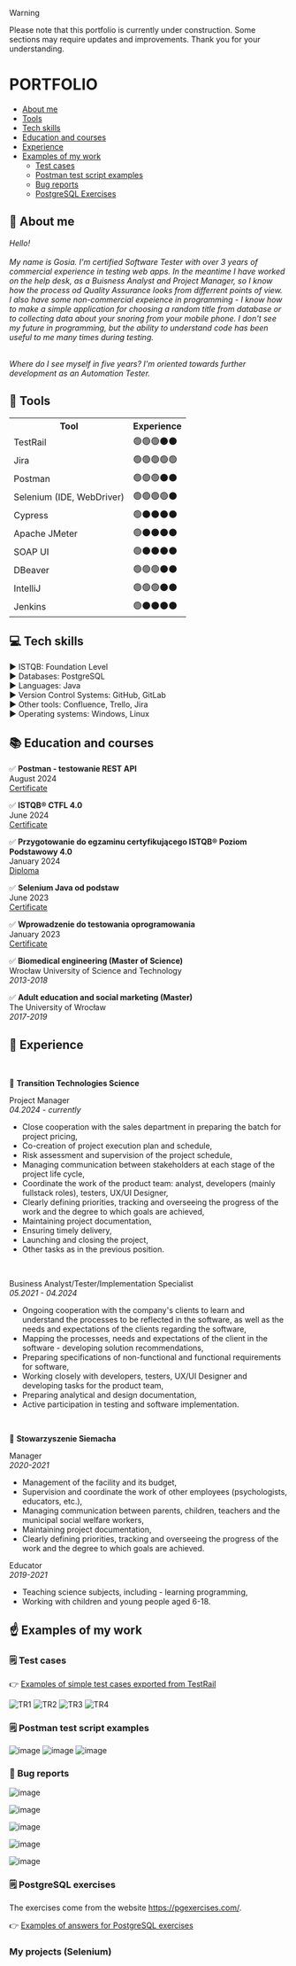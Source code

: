 >[!WARNING]
>Please note that this portfolio is currently under construction. Some sections may require updates and improvements. Thank you for your understanding.

# PORTFOLIO

* [About me](#aboutme)
* [Tools](#tools)
* [Tech skills](#techskills)
* [Education and courses](#edu)
* [Experience](#exp)
* [Examples of my work](#examples)
    * [Test cases](#TC)
    * [Postman test script examples](#postman)
    * [Bug reports](#bugs)
    * [PostgreSQL Exercises](#SQL) 


## <a name="aboutme">:information_desk_person: About me</a>
<i>Hello! <br><br>
My name is Gosia. I'm certified Software Tester with over 3 years of commercial experience in testing web apps. In the meantime I have worked on the help desk, as a Buisness Analyst and Project Manager, so I know how the process od Quality Assurance looks from differrent points of view. <br> 
I also have some non-commercial expeience in programming - I know how to make a simple application for choosing a random title from database or to collecting data about your snoring from your mobile phone. I don't see my future in programming, but the ability to understand code has been useful to me many times during testing. <br><br>

Where do I see myself in five years? I'm oriented towards further development as an Automation Tester. </i> 

## <a name="tools">:wrench: Tools</a>

<table style="width:100%">
<th>Tool</th>
    <th>Experience</th>
<tr><td>TestRail</td> <td>🟢🟢🟢⚫⚫</td> </tr>
<tr> <td>Jira </td> <td>🟢🟢🟢🟢🟢</td> </tr>
<tr><td>Postman</td> <td> 🟢🟢🟢⚫⚫</td></tr>
<tr> <td>Selenium (IDE, WebDriver)</td><td>🟢🟢🟢🟢⚫</td></tr>
<tr><td>Cypress</td><td> 🟢⚫⚫⚫⚫</td></tr>
<tr><td>Apache JMeter </td><td>           🟢⚫⚫⚫⚫</td></tr>
<tr><td>SOAP UI</td><td>🟢⚫⚫⚫⚫</td></tr>
<tr><td>DBeaver </td><td>🟢🟢🟢⚫⚫</td></tr>
<tr><td>IntelliJ </td><td>🟢🟢🟢⚫⚫</td></tr>
<tr><td>Jenkins </td><td>🟢⚫⚫⚫⚫</td></tr>



</table>
  
## <a name="techskills"> 💻 Tech skills </a>

▶️ ISTQB: Foundation Level <br>
▶️ Databases: PostgreSQL <br>
▶️ Languages: Java <br>
▶️ Version Control Systems: GitHub, GitLab <br> 
▶️ Other tools: Confluence, Trello, Jira <br>
▶️ Operating systems: Windows, Linux <br>

## <a name="edu"> 📚 Education and courses </a> 


:white_check_mark: <b>Postman - testowanie REST API</b> <br>
August 2024 <br> 
[Certificate](https://www.udemy.com/certificate/UC-6d929f2a-043d-44fc-86bd-9f365a8908ae/) 

:white_check_mark: <b> ISTQB® CTFL 4.0 <br> </b>
June 2024 <br>
[Certificate](https://drive.google.com/file/d/1_lArf6GXL9UOWppASxnNukG5dXj4npah/view?usp=drive_link)

:white_check_mark: <b>Przygotowanie do egzaminu certyfikującego ISTQB® Poziom Podstawowy 4.0 <br> </b>
January 2024 <br>
[Diploma](https://drive.google.com/file/d/1jyelNoqEE0FYjKJ2wWvEy0MopHs_cKTX/view?usp=sharing) 

:white_check_mark: <b>Selenium Java od podstaw </b> <br>
June 2023 <br> 
[Certificate](https://www.udemy.com/certificate/UC-76673d6c-d62a-43e8-8add-14011aa92721/) 


:white_check_mark: <b>Wprowadzenie do testowania oprogramowania</b> <br>
January 2023 <br>
[Certificate](https://navoica.pl/certificates/5a84783b589a4e14895476b190d8b845) 


:white_check_mark: <b>Biomedical engineering (Master of Science) </b> <br>
Wrocław University of Science and Technology <br>
<i>2013-2018</i> <br>

:white_check_mark: <b> Adult education and social marketing (Master) </b> <br>
The University of Wrocław   
<i>2017-2019</i>
  
## <a name="exp"> 👷 Experience </a> 
<br>

🏢 <b> Transition Technologies Science </b> <br>

Project Manager <br>
<i>04.2024 - currently </i> <br>
-	Close cooperation with the sales department in preparing the batch for project pricing,
-	Co-creation of project execution plan and schedule,
-	Risk assessment and supervision of the project schedule,
-	Managing communication between stakeholders at each stage of the project life cycle,
-	Coordinate the work of the product team: analyst, developers (mainly fullstack roles), testers, UX/UI Designer,
-	Clearly defining priorities, tracking and overseeing the progress of the work and the degree to which goals are achieved,
-	Maintaining project documentation,
-	Ensuring timely delivery,
-	Launching and closing the project,
-	Other tasks as in the previous position.
<br>

Business Analyst/Tester/Implementation Specialist<br>
<i>05.2021 - 04.2024 </i> <br>
-	Ongoing cooperation with the company's clients to learn and understand the processes to be reflected in the software, as well as the needs and expectations of the clients regarding the software,
-	Mapping the processes, needs and expectations of the client in the software - developing solution recommendations, 
-	Preparing specifications of non-functional and functional requirements for software,
-	Working closely with developers, testers, UX/UI Designer and developing tasks for the product team,
-	Preparing analytical and design documentation,
-	Active participation in testing and software implementation.
<br>



🏢 <b> Stowarzyszenie Siemacha </b> <br>

Manager <br>
<i>2020-2021 </i> <br>
-	Management of the facility and its budget,
-	Supervision and coordinate the work of other employees (psychologists, educators, etc.),
-	Managing communication between parents, children, teachers and the municipal social welfare workers,
-	Maintaining project documentation,
-	Clearly defining priorities, tracking and overseeing the progress of the work and the degree to which goals are achieved. 

Educator <br>
<i>2019-2021 </i> <br> 
-	Teaching science subjects, including - learning programming,
-	Working with children and young people aged 6-18. 

## <a name="examples"> ☝️ Examples of my work </a> 


### <a name="TC"> 🗒️ Test cases </a> 



👉 [Examples of simple test cases exported from TestRail](https://github.com/MalgorzataRakicka/portfolio/blob/main/TestRail%20-%20examples%20of%20testcases.csv) <br> 

![TR1](https://github.com/MalgorzataRakicka/portfolio/assets/32996795/abba3d98-756c-4891-b622-917aec54352f)
![TR2](https://github.com/MalgorzataRakicka/portfolio/assets/32996795/88504041-0cbb-45fa-a829-26fda551677a)
![TR3](https://github.com/MalgorzataRakicka/portfolio/assets/32996795/e33ccfd5-9db1-47b7-9f5f-3b9fd4a544a8)
![TR4](https://github.com/MalgorzataRakicka/portfolio/assets/32996795/09d7c32e-8340-45d7-872c-422aa8450361)

### <a name="postman"> 🗒️ Postman test script examples </a> 

![image](https://github.com/user-attachments/assets/dc1a667c-d4ba-4225-b913-6481bd4b4a1a)
![image](https://github.com/user-attachments/assets/99745a63-44f5-4075-85c3-fe5ea0cb7891)
![image](https://github.com/user-attachments/assets/063b12bb-c4a3-4e93-942d-dc4f66a4fbf0)



### <a name="bugs"> 🐞 Bug reports </a>

![image](https://github.com/user-attachments/assets/4fbe9089-39f9-4399-aa12-85fe35f5fa22)

![image](https://github.com/user-attachments/assets/48774212-3168-48bf-b8a2-00a6a2d5a07d)

![image](https://github.com/user-attachments/assets/ea28748f-fd7f-4b6c-8397-2fa52b0705a5)

![image](https://github.com/user-attachments/assets/7c1b88ea-05ce-4159-b9ff-264ebaf1bb24)

![image](https://github.com/user-attachments/assets/0589df5f-e45d-49ce-90bf-c62cf31278f4)


### <a name="SQL"> 🗒️ PostgreSQL exercises </a>
The exercises come from the website https://pgexercises.com/. 

👉 [Examples of answers for PostgreSQL exercises](https://github.com/MalgorzataRakicka/portfolio/blob/main/SQL%20exercises.sql) <br> 

<h3> My projects (Selenium)</h3>

